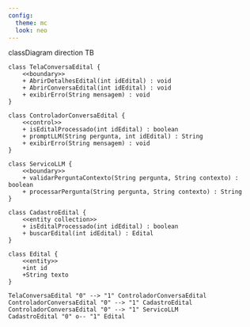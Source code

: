 ```yaml
---
config:
  theme: mc
  look: neo
---
```

classDiagram
direction TB
    
    class TelaConversaEdital {
        <<boundary>>
        + AbrirDetalhesEdital(int idEdital) : void
        + AbrirConversaEdital(int idEdital) : void
        + exibirErro(String mensagem) : void
    }

    class ControladorConversaEdital {
        <<control>>
        + isEditalProcessado(int idEdital) : boolean
        + promptLLM(String pergunta, int idEdital) : String
        + exibirErro(String mensagem) : void
    }

    class ServicoLLM {
        <<boundary>>
        + validarPerguntaContexto(String pergunta, String contexto) : boolean
        + processarPergunta(String pergunta, String contexto) : String
    }

    class CadastroEdital {
        <<entity collection>>
        + isEditalProcessado(int idEdital) : boolean
        + buscarEdital(int idEdital) : Edital
    }

    class Edital {
        <<entity>>
        +int id
        +String texto
    }

    TelaConversaEdital "0" --> "1" ControladorConversaEdital
    ControladorConversaEdital "0" --> "1" CadastroEdital
    ControladorConversaEdital "0" --> "1" ServicoLLM
    CadastroEdital "0" o-- "1" Edital